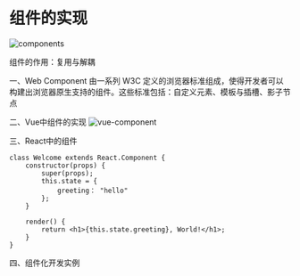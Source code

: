 # 组件的实现

![components](media/15554899979003/components.png)


组件的作用：复用与解耦

一、Web Component
由一系列 W3C 定义的浏览器标准组成，使得开发者可以构建出浏览器原生支持的组件。这些标准包括：自定义元素、模板与插槽、影子节点

二、Vue中组件的实现
![vue-component](media/15554899979003/vue-component.png)


三、React中的组件

```
class Welcome extends React.Component {
    constructor(props) {
        super(props);
        this.state = {
            greeting： "hello"
        };
    }

    render() {
        return <h1>{this.state.greeting}, World!</h1>;
    }
}
```

四、组件化开发实例
